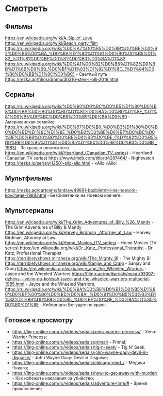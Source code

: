 # Смотреть

## Фильмы

https://en.wikipedia.org/wiki/A_Sip_of_Love
https://en.wikipedia.org/wiki/Beach_party_film
https://ru.wikipedia.org/wiki/%D0%A7%D0%B5%D0%BB%D0%BE%D0%B2%D0%B5%D0%BA_%D0%BA%D1%83%D1%81%D0%B0%D0%B5%D1%82_%D1%81%D0%BE%D0%B1%D0%B0%D0%BA%D1%83
https://ru.wikipedia.org/wiki/%D0%A1%D0%B2%D0%B5%D1%82%D0%BB%D1%8B%D0%B9_%D0%BF%D1%83%D1%82%D1%8C_(%D1%84%D0%B8%D0%BB%D1%8C%D0%BC) - Светлый путь
https://rezka.ag/films/drama/30316-sten-i-olli-2018.html

## Сериалы

https://ru.wikipedia.org/wiki/%D0%90%D0%BC%D0%B5%D1%80%D0%B8%D0%BA%D0%B0%D0%BD%D1%81%D0%BA%D0%B0%D1%8F_%D1%81%D0%B5%D0%BC%D0%B5%D0%B9%D0%BA%D0%B0 - Американская семейка
https://ru.wikipedia.org/wiki/%D0%97%D0%B0_%D0%B3%D1%80%D0%B0%D0%BD%D1%8C%D1%8E_%D0%B2%D0%BE%D0%B7%D0%BC%D0%BE%D0%B6%D0%BD%D0%BE%D0%B3%D0%BE_(%D1%82%D0%B5%D0%BB%D0%B5%D1%81%D0%B5%D1%80%D0%B8%D0%B0%D0%BB,_1963) - За гранью возможного
https://en.wikipedia.org/wiki/Heartland_(Canadian_TV_series) - Heartland (Canadian TV series)
https://www.imdb.com/title/tt4287464/ - Nightwatch
https://rezka.io/serialy/12501-allo-allo.html - «Allo «Allo!

## Мультфильмы

https://rezka.ag/cartoons/fantasy/49861-bezbiletniki-na-noevom-kovchege-1988.html - Безбилетники на Ноевом ковчеге;

## Мультсериалы

https://en.wikipedia.org/wiki/The_Grim_Adventures_of_Billy_%26_Mandy - The Grim Adventures of Billy & Mandy
https://en.wikipedia.org/wiki/Harvey_Birdman,_Attorney_at_Law - Harvey Birdman, Attorney at Law
https://en.wikipedia.org/wiki/Home_Movies_(TV_series) - Home Movies (TV series)
https://en.wikipedia.org/wiki/Dr._Katz,_Professional_Therapist - Dr. Katz, Professional Therapist
https://terribletvshows.miraheze.org/wiki/The_Mighty_B! - The Mighty B!
https://terribletvshows.miraheze.org/wiki/Sanjay_and_Craig - Sanjay and Craig
https://en.wikipedia.org/wiki/Jayce_and_the_Wheeled_Warriors - Jayce and the Wheeled Warriors
https://filmix.ac/multserialy/nocat/93307-dzheys-i-voiny-na-kolesah-jayce-and-the-wheeled-warriors-multserial-1985.html - Jayce and the Wheeled Warriors;
https://ru.wikipedia.org/wiki/%D0%9A%D0%B8%D0%B1%D0%B5%D1%80%D0%BF%D0%B0%D0%BD%D0%BA:_%D0%91%D0%B5%D0%B3%D1%83%D1%89%D0%B8%D0%B5_%D0%BF%D0%BE_%D0%BA%D1%80%D0%B0%D1%8E - Киберпанк: Бегущие по краю;

## Готовое к просмотру

- https://ling-online.com/ru/videos/serials/xena-warrior-princess/ - Xena: Warrior Princess;
- https://ling-online.com/ru/videos/serials/primal/ - Primal;
- https://ling-online.com/ru/videos/serials/tig-n-seek/ - Tig N' Seek;
- https://ling-online.com/ru/videos/serials/john-wayne-gacy-devil-in-disguise/ - John Wayne Gacy: Devil in Disguise;
- https://ling-online.com/ru/videos/serials/chicago-med_/ - Медики Чикаго;
- https://ling-online.com/ru/videos/serials/how-to-get-away-with-murder/ - Как избежать наказания за убийство;
- https://ling-online.com/ru/videos/serials/adventure-time/# - Время приключений;
